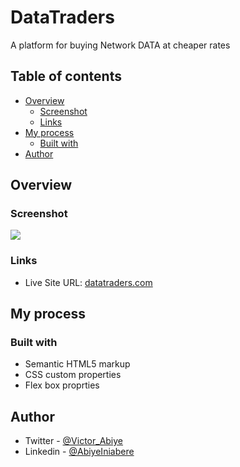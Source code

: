 # DataTraders
A platform for buying  Network DATA at cheaper rates

## Table of contents

- [Overview](#overview)
  - [Screenshot](#screenshot)
  - [Links](#links)
- [My process](#my-process)
  - [Built with](#built-with)
- [Author](#author)

## Overview

### Screenshot

![](images/datatrades.png)

### Links

- Live Site URL: [datatraders.com](https://datatraders.vercel.app)

## My process

### Built with

- Semantic HTML5 markup
- CSS custom properties
- Flex box proprties

## Author

- Twitter - [@Victor_Abiye](https://www.twitter.com/vicktuur_)
- Linkedin - [@AbiyeIniabere](https://wwww.linkedin.com/in/abiye-iniabere-6715391b3)
